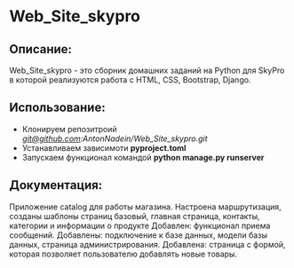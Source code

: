 # Web_Site_skypro

## Описание:

Web_Site_skypro - это сборник домашних заданий на Python для SkyPro в которой реализуются 
работа с HTML, CSS, Bootstrap, Django.

## Использование:
* Клонируем репозитроий *git@github.com:AntonNadein/Web_Site_skypro.git*
* Устанавливаем зависимоти **pyproject.toml**
* Запускаем функционал командой **python manage.py runserver**


## Документация:
Приложение catalog для работы магазина. Настроена маршрутизация, созданы шаблоны страниц
базовый, главная страница, контакты, категории и информации о продукте
Добавлен: функционал приема сообщений.
Добавлены: подключение к базе данных, модели базы данных, страница администрирования.
Добавлена: страница с формой, которая позволяет пользователю добавлять новые товары.
